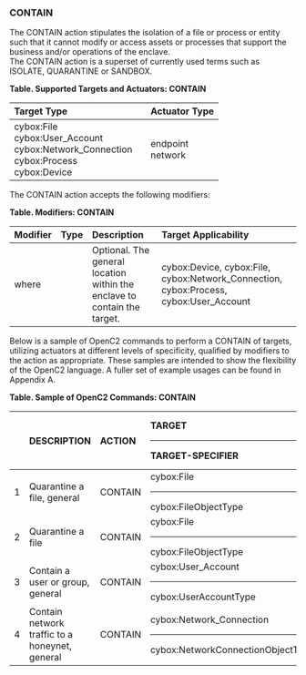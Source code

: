 ### CONTAIN
The CONTAIN action stipulates the isolation of a file or process or entity such that it cannot modify or access assets or processes that support the business and/or operations of the enclave.  
The CONTAIN action is a superset of currently used terms such as ISOLATE, QUARANTINE or SANDBOX.  

**Table. Supported Targets and Actuators: CONTAIN**

| Target Type |  | Actuator Type | 
| :--- | :--- | :--- | 
| cybox:File<br>cybox:User_Account<br>cybox:Network_Connection<br>cybox:Process<br>cybox:Device |  | endpoint<br>network | 

The CONTAIN action accepts the following modifiers:

**Table. Modifiers: CONTAIN**

| Modifier | Type | Description | Target Applicability | 
| :--- | :--- | :--- | :--- | 
| where |  | Optional.  The general location within the enclave to contain the target. | cybox:Device, cybox:File, cybox:Network_Connection, cybox:Process, cybox:User_Account | 

Below is a sample of OpenC2 commands to perform a CONTAIN of targets, utilizing actuators at different levels of specificity, qualified by modifiers to the action as appropriate. These samples are intended to show the flexibility of the OpenC2 language. A fuller set of example usages can be found in Appendix A.

**Table. Sample of OpenC2 Commands: CONTAIN**

|  | DESCRIPTION | ACTION | TARGET<hr>TARGET-SPECIFIER | ACTUATOR<hr>ACTUATOR-SPECIFIER | MODIFIER | 
| :--- | :--- | :--- | :--- | :--- | :--- | 
| 1 | Quarantine a file, general | CONTAIN | cybox:File<hr>cybox:FileObjectType | <hr> |  | 
| 2 | Quarantine a file | CONTAIN | cybox:File<hr>cybox:FileObjectType | endpoint<hr>(optional) | where | 
| 3 | Contain a user or group, general | CONTAIN | cybox:User_Account<hr>cybox:UserAccountType | <hr> |  | 
| 4 | Contain network traffic to a honeynet, general | CONTAIN | cybox:Network_Connection<hr>cybox:NetworkConnectionObjectType | <hr> |  | 
